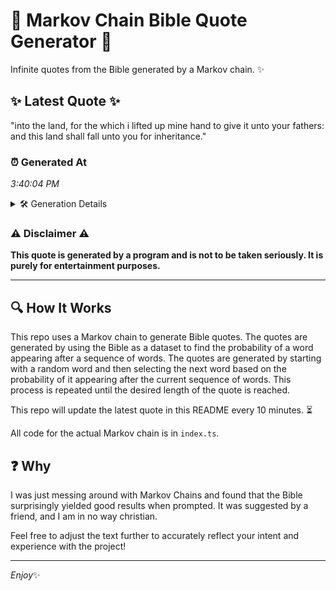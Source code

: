 # 📖 Markov Chain Bible Quote Generator 📖

Infinite quotes from the Bible generated by a Markov chain. ✨

## ✨ Latest Quote ✨
"into the land, for the which i lifted up mine hand to give it unto your fathers: and this land shall fall unto you for inheritance."

### ⏰ Generated At
*3:40:04 PM*

<details>
    <summary>🛠️ Generation Details</summary>
    <p>
        <strong>🌱 Seed:</strong> into<br>
        <strong>🔄 Iterations:</strong> 25<br>
        <strong>📜 Context History:</strong><br>[ into ]: the<br>[ into, the ]: land,<br>[ into, the, land, ]: for<br>[ into, the, land,, for ]: the<br>[ into, the, land,, for, the ]: which<br>[ into, the, land,, for, the, which ]: i<br>[ the, land,, for, the, which, i ]: lifted<br>[ land,, for, the, which, i, lifted ]: up<br>[ for, the, which, i, lifted, up ]: mine<br>[ the, which, i, lifted, up, mine ]: hand<br>[ which, i, lifted, up, mine, hand ]: to<br>[ i, lifted, up, mine, hand, to ]: give<br>[ lifted, up, mine, hand, to, give ]: it<br>[ up, mine, hand, to, give, it ]: unto<br>[ mine, hand, to, give, it, unto ]: your<br>[ hand, to, give, it, unto, your ]: fathers:<br>[ to, give, it, unto, your, fathers: ]: and<br>[ give, it, unto, your, fathers:, and ]: this<br>[ it, unto, your, fathers:, and, this ]: land<br>[ unto, your, fathers:, and, this, land ]: shall<br>[ your, fathers:, and, this, land, shall ]: fall<br>[ fathers:, and, this, land, shall, fall ]: unto<br>[ and, this, land, shall, fall, unto ]: you<br>[ this, land, shall, fall, unto, you ]: for<br>[ land, shall, fall, unto, you, for ]: inheritance.<br>
    </p>
</details>

### ⚠️ Disclaimer ⚠️
**This quote is generated by a program and is not to be taken seriously. It is purely for entertainment purposes.**

---

## 🔍 How It Works

This repo uses a Markov chain to generate Bible quotes. The quotes are generated by using the Bible as a dataset to find the probability of a word appearing after a sequence of words. The quotes are generated by starting with a random word and then selecting the next word based on the probability of it appearing after the current sequence of words. This process is repeated until the desired length of the quote is reached.

This repo will update the latest quote in this README every 10 minutes. ⏳

All code for the actual Markov chain is in `index.ts`.

## ❓ Why

I was just messing around with Markov Chains and found that the Bible surprisingly yielded good results when prompted. 
It was suggested by a friend, and I am in no way christian.

Feel free to adjust the text further to accurately reflect your intent and experience with the project!

---

*Enjoy*✨
